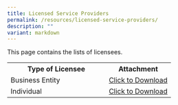 ```yaml
---
title: Licensed Service Providers
permalink: /resources/licensed-service-providers/
description: ""
variant: markdown
---
```

This page contains the lists of licensees. 

<table>
<tbody><tr>
	<th width="60%"><b>Type of Licensee</b></th>
	<th width="40%"><b>Attachment</b></th>
</tr>
<tr>
	<td>Business Entity</td>
<td><a href="/files/licensed%20service%20providers/list_of_licensed_business_entities_17oct.pdf" download="">Click to Download</a></td>
</tr>
<tr>
	<td>Individual</td>
<td><a href="/files/licensed%20service%20providers/list_of_licensed_individuals_17oct.pdf" download="">Click to Download</a></td>
</tr>
</tbody>
</table>
